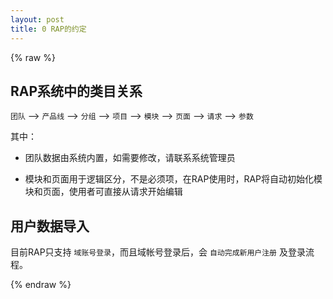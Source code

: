 ```yaml
---
layout: post
title: 0 RAP的约定
---
```


{% raw %}

## RAP系统中的类目关系

`团队` --> `产品线` --> `分组` --> `项目` --> `模块` --> `页面` --> `请求` --> `参数`

其中：

- 团队数据由系统内置，如需要修改，请联系系统管理员

- 模块和页面用于逻辑区分，不是必须项，在RAP使用时，RAP将自动初始化模块和页面，使用者可直接从请求开始编辑

## 用户数据导入

目前RAP只支持 `域账号登录`，而且域帐号登录后，会 `自动完成新用户注册` 及登录流程。

{% endraw %}
